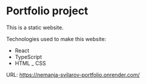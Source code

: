 # Portfolio project

This is a static website.

Technologies used to make this website:
- React
- TypeScript
- HTML
_ CSS

URL: https://nemanja-svilarov-portfolio.onrender.com/

